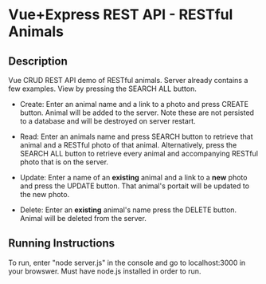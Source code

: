 # Vue+Express REST API - RESTful Animals

## Description
Vue CRUD REST API demo of RESTful animals. Server already contains a few examples. View by pressing the SEARCH ALL button. 

* Create: Enter an animal name and a link to a photo and press CREATE button. Animal will be added to the server. Note these are not persisted to a database and will be destroyed on server restart. 

* Read: Enter an animals name and press SEARCH button to retrieve that animal and a RESTful photo of that animal. Alternatively, press the SEARCH ALL button to retrieve every animal and accompanying RESTful photo that is on the server.

* Update: Enter a name of an **existing** animal and a link to a **new** photo and press the UPDATE button. That animal's portait will be updated to the new photo.  

* Delete: Enter an **existing** animal's name press the DELETE button. Animal will be deleted from the server.

## Running Instructions 
To run, enter "node server.js" in the console and go to localhost:3000 in your browswer. Must have node.js installed in order to run. 

